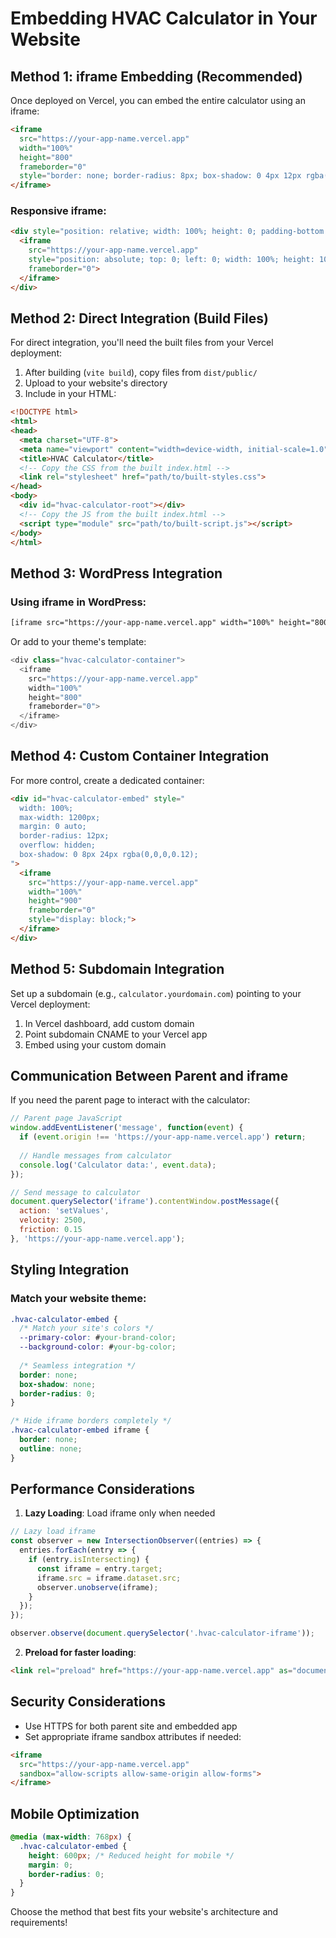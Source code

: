 # Embedding HVAC Calculator in Your Website

## Method 1: iframe Embedding (Recommended)

Once deployed on Vercel, you can embed the entire calculator using an iframe:

```html
<iframe 
  src="https://your-app-name.vercel.app" 
  width="100%" 
  height="800"
  frameborder="0"
  style="border: none; border-radius: 8px; box-shadow: 0 4px 12px rgba(0,0,0,0.1);">
</iframe>
```

### Responsive iframe:
```html
<div style="position: relative; width: 100%; height: 0; padding-bottom: 75%;">
  <iframe 
    src="https://your-app-name.vercel.app"
    style="position: absolute; top: 0; left: 0; width: 100%; height: 100%; border: none;"
    frameborder="0">
  </iframe>
</div>
```

## Method 2: Direct Integration (Build Files)

For direct integration, you'll need the built files from your Vercel deployment:

1. After building (`vite build`), copy files from `dist/public/`
2. Upload to your website's directory
3. Include in your HTML:

```html
<!DOCTYPE html>
<html>
<head>
  <meta charset="UTF-8">
  <meta name="viewport" content="width=device-width, initial-scale=1.0">
  <title>HVAC Calculator</title>
  <!-- Copy the CSS from the built index.html -->
  <link rel="stylesheet" href="path/to/built-styles.css">
</head>
<body>
  <div id="hvac-calculator-root"></div>
  <!-- Copy the JS from the built index.html -->
  <script type="module" src="path/to/built-script.js"></script>
</body>
</html>
```

## Method 3: WordPress Integration

### Using iframe in WordPress:
```html
[iframe src="https://your-app-name.vercel.app" width="100%" height="800"]
```

Or add to your theme's template:
```php
<div class="hvac-calculator-container">
  <iframe 
    src="https://your-app-name.vercel.app" 
    width="100%" 
    height="800"
    frameborder="0">
  </iframe>
</div>
```

## Method 4: Custom Container Integration

For more control, create a dedicated container:

```html
<div id="hvac-calculator-embed" style="
  width: 100%;
  max-width: 1200px;
  margin: 0 auto;
  border-radius: 12px;
  overflow: hidden;
  box-shadow: 0 8px 24px rgba(0,0,0,0.12);
">
  <iframe 
    src="https://your-app-name.vercel.app"
    width="100%" 
    height="900"
    frameborder="0"
    style="display: block;">
  </iframe>
</div>
```

## Method 5: Subdomain Integration

Set up a subdomain (e.g., `calculator.yourdomain.com`) pointing to your Vercel deployment:

1. In Vercel dashboard, add custom domain
2. Point subdomain CNAME to your Vercel app
3. Embed using your custom domain

## Communication Between Parent and iframe

If you need the parent page to interact with the calculator:

```javascript
// Parent page JavaScript
window.addEventListener('message', function(event) {
  if (event.origin !== 'https://your-app-name.vercel.app') return;
  
  // Handle messages from calculator
  console.log('Calculator data:', event.data);
});

// Send message to calculator
document.querySelector('iframe').contentWindow.postMessage({
  action: 'setValues',
  velocity: 2500,
  friction: 0.15
}, 'https://your-app-name.vercel.app');
```

## Styling Integration

### Match your website theme:
```css
.hvac-calculator-embed {
  /* Match your site's colors */
  --primary-color: #your-brand-color;
  --background-color: #your-bg-color;
  
  /* Seamless integration */
  border: none;
  box-shadow: none;
  border-radius: 0;
}

/* Hide iframe borders completely */
.hvac-calculator-embed iframe {
  border: none;
  outline: none;
}
```

## Performance Considerations

1. **Lazy Loading**: Load iframe only when needed
```javascript
// Lazy load iframe
const observer = new IntersectionObserver((entries) => {
  entries.forEach(entry => {
    if (entry.isIntersecting) {
      const iframe = entry.target;
      iframe.src = iframe.dataset.src;
      observer.unobserve(iframe);
    }
  });
});

observer.observe(document.querySelector('.hvac-calculator-iframe'));
```

2. **Preload for faster loading**:
```html
<link rel="preload" href="https://your-app-name.vercel.app" as="document">
```

## Security Considerations

- Use HTTPS for both parent site and embedded app
- Set appropriate iframe sandbox attributes if needed:
```html
<iframe 
  src="https://your-app-name.vercel.app"
  sandbox="allow-scripts allow-same-origin allow-forms">
</iframe>
```

## Mobile Optimization

```css
@media (max-width: 768px) {
  .hvac-calculator-embed {
    height: 600px; /* Reduced height for mobile */
    margin: 0;
    border-radius: 0;
  }
}
```

Choose the method that best fits your website's architecture and requirements!